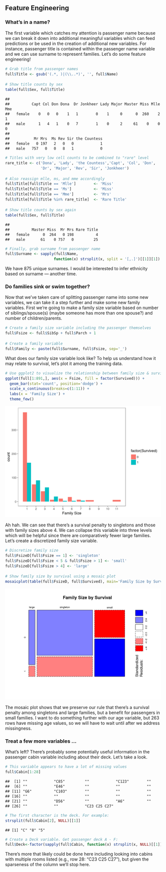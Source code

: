 


## Feature Engineering

### What’s in a name?

The first variable which catches my attention is passenger name because we can break it down into additional meaningful variables which can feed predictions or be used in the creation of additional new variables. For instance, passenger title is contained within the passenger name variable and we can use surname to represent families. Let’s do some feature engineering!


```r
# Grab title from passenger names
full$Title <- gsub('(.*, )|(\\..*)', '', full$Name)

# Show title counts by sex
table(full$Sex, full$Title)
```

```
##         
##          Capt Col Don Dona  Dr Jonkheer Lady Major Master Miss Mlle Mme
##   female    0   0   0    1   1        0    1     0      0  260    2   1
##   male      1   4   1    0   7        1    0     2     61    0    0   0
##         
##           Mr Mrs  Ms Rev Sir the Countess
##   female   0 197   2   0   0            1
##   male   757   0   0   8   1            0
```


```r
# Titles with very low cell counts to be combined to "rare" level
rare_title <- c('Dona', 'Lady', 'the Countess','Capt', 'Col', 'Don', 
                'Dr', 'Major', 'Rev', 'Sir', 'Jonkheer')

# Also reassign mlle, ms, and mme accordingly
full$Title[full$Title == 'Mlle']        <- 'Miss' 
full$Title[full$Title == 'Ms']          <- 'Miss'
full$Title[full$Title == 'Mme']         <- 'Mrs' 
full$Title[full$Title %in% rare_title]  <- 'Rare Title'

# Show title counts by sex again
table(full$Sex, full$Title)
```

```
##         
##          Master Miss  Mr Mrs Rare Title
##   female      0  264   0 198          4
##   male       61    0 757   0         25
```


```r
# Finally, grab surname from passenger name
full$Surname <- sapply(full$Name,  
                      function(x) strsplit(x, split = '[,.]')[[1]][1])
```

We have 875 unique surnames. I would be interested to infer ethnicity based on surname — another time.


### Do families sink or swim together?

Now that we’ve taken care of splitting passenger name into some new variables, we can take it a step further and make some new family variables. First we’re going to make a family size variable based on number of siblings/spouse(s) (maybe someone has more than one spouse?) and number of children/parents.


```r
# Create a family size variable including the passenger themselves
full$Fsize <- full$SibSp + full$Parch + 1

# Create a family variable 
full$Family <- paste(full$Surname, full$Fsize, sep='_')
```

What does our family size variable look like? To help us understand how it may relate to survival, let’s plot it among the training data.


```r
# Use ggplot2 to visualize the relationship between family size & survival
ggplot(full[1:891,], aes(x = Fsize, fill = factor(Survived))) +
  geom_bar(stat='count', position='dodge') +
  scale_x_continuous(breaks=c(1:11)) +
  labs(x = 'Family Size') +
  theme_few()
```

<img src="15-Feature_files/figure-html/unnamed-chunk-6-1.png" width="672" />


Ah hah. We can see that there’s a survival penalty to singletons and those with family sizes above 4. We can collapse this variable into three levels which will be helpful since there are comparatively fewer large families. Let’s create a discretized family size variable.


```r
# Discretize family size
full$FsizeD[full$Fsize == 1] <- 'singleton'
full$FsizeD[full$Fsize < 5 & full$Fsize > 1] <- 'small'
full$FsizeD[full$Fsize > 4] <- 'large'

# Show family size by survival using a mosaic plot
mosaicplot(table(full$FsizeD, full$Survived), main='Family Size by Survival', shade=TRUE)
```

<img src="15-Feature_files/figure-html/unnamed-chunk-7-1.png" width="672" />

The mosaic plot shows that we preserve our rule that there’s a survival penalty among singletons and large families, but a benefit for passengers in small families. I want to do something further with our age variable, but 263 rows have missing age values, so we will have to wait until after we address missingness.

### Treat a few more variables …

What’s left? There’s probably some potentially useful information in the passenger cabin variable including about their deck. Let’s take a look.


```r
# This variable appears to have a lot of missing values
full$Cabin[1:28]
```

```
##  [1] ""            "C85"         ""            "C123"        ""           
##  [6] ""            "E46"         ""            ""            ""           
## [11] "G6"          "C103"        ""            ""            ""           
## [16] ""            ""            ""            ""            ""           
## [21] ""            "D56"         ""            "A6"          ""           
## [26] ""            ""            "C23 C25 C27"
```


```r
# The first character is the deck. For example:
strsplit(full$Cabin[2], NULL)[[1]]
```

```
## [1] "C" "8" "5"
```


```r
# Create a Deck variable. Get passenger deck A - F:
full$Deck<-factor(sapply(full$Cabin, function(x) strsplit(x, NULL)[[1]][1]))
```

There’s more that likely could be done here including looking into cabins with multiple rooms listed (e.g., row 28: “C23 C25 C27”), but given the sparseness of the column we’ll stop here.


